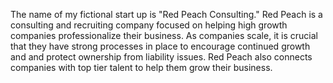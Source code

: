 The name of my fictional start up is "Red Peach Consulting."  Red Peach is a consulting and recruiting company focused on helping high growth companies professionalize their business. As companies scale, it is crucial that they have strong processes in place to encourage continued growth and and protect ownership from liability issues. Red Peach also connects companies with top tier talent to help them grow their business.